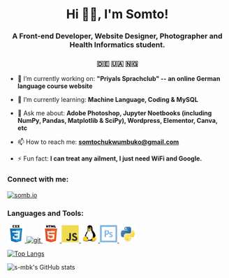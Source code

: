 <h1 align="center">Hi 👋🏼, I'm Somto!</h1>
<h3 align="center">A Front-end Developer, Website Designer, Photographer and Health Informatics student.</h3>
<h3 align="center"> 🇩🇪 🇺🇦 🇳🇬</h3>

- 🔭 I’m currently working on: **"Priyals Sprachclub" -- an online German language course website**

- 🌱 I’m currently learning: **Machine Language, Coding & MySQL**

- 💬 Ask me about: **Adobe Photoshop, Jupyter Noetbooks (including NumPy, Pandas, Matplotlib & SciPy), Wordpress, Elementor, Canva, etc**

- 📫 How to reach me: **somtochukwumbuko@gmail.com**

- ⚡ Fun fact: **I can treat any ailment, I just need WiFi and Google.**

<h3 align="left">Connect with me:</h3>
<p align="left">
<a href="https://instagram.com/somb.io" target="blank"><img align="center" src="https://raw.githubusercontent.com/rahuldkjain/github-profile-readme-generator/master/src/images/icons/Social/instagram.svg" alt="somb.io" height="30" width="40" /></a>
</p>

<h3 align="left">Languages and Tools:</h3>
<p align="left"> <a href="https://www.w3schools.com/css/" target="_blank" rel="noreferrer"> <img src="https://raw.githubusercontent.com/devicons/devicon/master/icons/css3/css3-original-wordmark.svg" alt="css3" width="40" height="40"/> </a> <a href="https://git-scm.com/" target="_blank" rel="noreferrer"> <img src="https://www.vectorlogo.zone/logos/git-scm/git-scm-icon.svg" alt="git" width="40" height="40"/> </a> <a href="https://www.w3.org/html/" target="_blank" rel="noreferrer"> <img src="https://raw.githubusercontent.com/devicons/devicon/master/icons/html5/html5-original-wordmark.svg" alt="html5" width="40" height="40"/> </a> <a href="https://developer.mozilla.org/en-US/docs/Web/JavaScript" target="_blank" rel="noreferrer"> <img src="https://raw.githubusercontent.com/devicons/devicon/master/icons/javascript/javascript-original.svg" alt="javascript" width="40" height="40"/> </a> <a href="https://www.linux.org/" target="_blank" rel="noreferrer"> <img src="https://raw.githubusercontent.com/devicons/devicon/master/icons/linux/linux-original.svg" alt="linux" width="40" height="40"/> </a> <a href="https://www.photoshop.com/en" target="_blank" rel="noreferrer"> <img src="https://raw.githubusercontent.com/devicons/devicon/master/icons/photoshop/photoshop-line.svg" alt="photoshop" width="40" height="40"/> </a> <a href="https://www.python.org" target="_blank" rel="noreferrer"> <img src="https://raw.githubusercontent.com/devicons/devicon/master/icons/python/python-original.svg" alt="python" width="40" height="40"/> </a> </p>


[![Top Langs](https://github-readme-stats.vercel.app/api/top-langs/?username=so-mb&theme=swift&layout=compact)](https://github.com/so-mb/github-readme-stats)

![s-mbk's GitHub stats](https://github-readme-stats.vercel.app/api?username=so-mb&show_icons=true&theme=swift)
